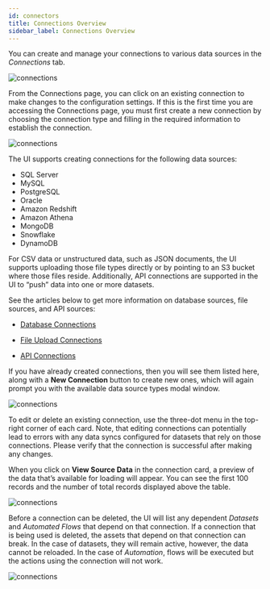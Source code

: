 ```yaml
---
id: connectors
title: Connections Overview
sidebar_label: Connections Overview
---
```




You can create and manage your connections to various data sources in the *Connections* tab.

![connections](https://s3.amazonaws.com/cdn.qrvey.com/documentation_assets/ui-docs/datasets/3.4.2.4_connectors/connect1.png#thumbnail)  


From the Connections page, you can click on an existing connection to make changes to the configuration settings. If this is the first time you are accessing the Connections page, you must first create a new connection by choosing the connection type and filling in the required information to establish the connection.

![connections](https://s3.amazonaws.com/cdn.qrvey.com/documentation_assets/ui-docs/datasets/3.4.2.4_connectors/connect2.png#thumbnail)
 

The UI supports creating connections for the following data sources:
* SQL Server
* MySQL
* PostgreSQL
* Oracle
* Amazon Redshift
* Amazon Athena
* MongoDB
* Snowflake
* DynamoDB



For CSV data or unstructured data, such as JSON documents, the UI supports uploading those file types directly or by pointing to an S3 bucket where those files reside. Additionally, API connections are supported in the UI to “push” data into one or more datasets.

See the articles below to get more information on database sources, file sources, and API sources:


* [Database Connections](ui-docs/datasets/databases.md)

* [File Upload Connections](ui-docs/datasets/csv.md)

* [API Connections](ui-docs/datasets/api-connections.md)

If you have already created connections, then you will see them listed here, along with a **New Connection** button to create new ones, which will again prompt you with the available data source types modal window.

![connections](https://s3.amazonaws.com/cdn.qrvey.com/documentation_assets/ui-docs/datasets/3.4.2.4_connectors/connect3.png#thumbnail) 

To edit or delete an existing connection, use the three-dot menu in the top-right corner of each card. Note, that editing connections can potentially lead to errors with any data syncs configured for datasets that rely on those connections. Please verify that the connection is successful after making any changes.

When you click on **View Source Data** in the connection card, a preview of the data that’s available for loading will appear. You can see the first 100 records and the number of total records displayed above the table. 


![connections](https://s3.amazonaws.com/cdn.qrvey.com/documentation_assets/ui-docs/datasets/3.4.2.4_connectors/connect4.png#thumbnail-80)

Before a connection can be deleted, the UI will list any dependent *Datasets* and *Automated Flows* that depend on that connection. If a connection that is being used is deleted, the assets that depend on that connection can break. In the case of datasets, they will remain active, however, the data cannot be reloaded. In the case of *Automation*, flows will be executed but the actions using the connection will not work.

![connections](https://s3.amazonaws.com/cdn.qrvey.com/documentation_assets/ui-docs/datasets/3.4.2.4_connectors/connect5.png#thumbnail-60)